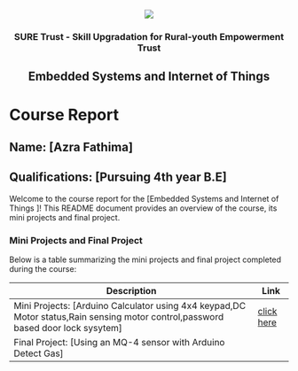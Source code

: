 <!-- PROJECT LOGO -->
<br />

<div align="center">
   <img src='https://user-images.githubusercontent.com/73131499/166115643-d3187f47-d38f-41b2-ae42-5ecbbc60de14.png' />


<h3 align="center">SURE Trust - Skill Upgradation for Rural-youth Empowerment Trust</h3>
  <h2>Embedded Systems and Internet of Things
 </h2>
</div>

# Course Report

## Name: [Azra Fathima]

## Qualifications: [Pursuing 4th year B.E]

Welcome to the course report for the [Embedded Systems and Internet of Things
]! This README document provides an overview of the course, its mini projects and final project.

### Mini Projects and Final Project

Below is a table summarizing the mini projects and final project completed during the course:

| Description                               | Link                                    |
|-------------------------------------------|-----------------------------------------|
| Mini Projects: [Arduino Calculator using 4x4 keypad,DC Motor status,Rain sensing motor control,password based door lock sysytem]     |[click here](https://github.com/sure-trust/G6_ES/tree/main/Mini%20Projects/Azra%20Fathima/Mini%20project)                         |
| Final Project: [Using an MQ-4 sensor with Arduino Detect Gas]     |[](https://github.com/sure-trust/G6_ES/tree/main/Final%20Capstone%20Project/Azra%20Fathima/major%20project)                        |
